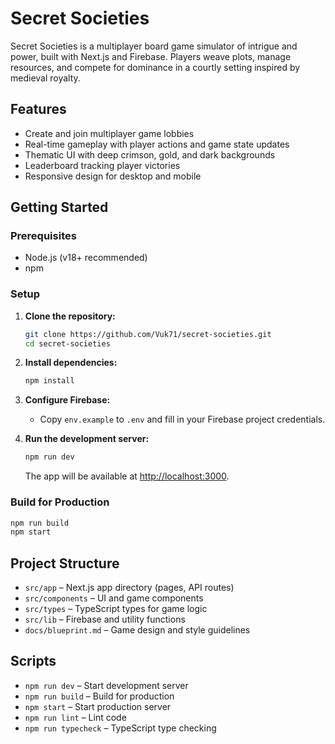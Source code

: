 # Secret Societies

Secret Societies is a multiplayer board game simulator of intrigue and power, built with Next.js and Firebase. Players weave plots, manage resources, and compete for dominance in a courtly setting inspired by medieval royalty.

## Features

- Create and join multiplayer game lobbies
- Real-time gameplay with player actions and game state updates
- Thematic UI with deep crimson, gold, and dark backgrounds
- Leaderboard tracking player victories
- Responsive design for desktop and mobile

## Getting Started

### Prerequisites

- Node.js (v18+ recommended)
- npm

### Setup

1. **Clone the repository:**
   ```sh
   git clone https://github.com/Vuk71/secret-societies.git
   cd secret-societies
   ```

2. **Install dependencies:**
    ```sh
    npm install
    ```

3. **Configure Firebase:**
   - Copy `env.example` to `.env` and fill in your Firebase project credentials.

4. **Run the development server:**
    ```sh
    npm run dev
    ```
    The app will be available at [http://localhost:3000](http://localhost:3000).

### Build for Production

```sh
npm run build
npm start
```

## Project Structure

- `src/app` – Next.js app directory (pages, API routes)
- `src/components` – UI and game components
- `src/types` – TypeScript types for game logic
- `src/lib` – Firebase and utility functions
- `docs/blueprint.md` – Game design and style guidelines


## Scripts

- `npm run dev` – Start development server
- `npm run build` – Build for production
- `npm start` – Start production server
- `npm run lint` – Lint code
- `npm run typecheck` – TypeScript type checking